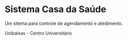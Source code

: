 # Sistema Casa da Saúde

Um sitema para controle de agendamento e atedimento.


Unibalsas - Centro Universitário



